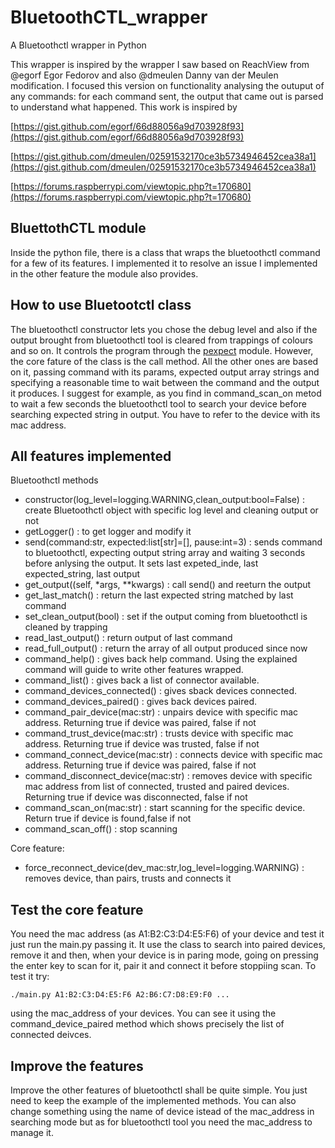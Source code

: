 # BluetoothCTL_wrapper
A Bluetoothctl wrapper in Python

This wrapper is inspired by the wrapper I saw based on ReachView from @egorf Egor Fedorov and also @dmeulen Danny van der Meulen  modification. I focused this version on functionality analysing the outuput of any commands: for each command sent, the output that came out is parsed to understand what happened. This work is inspired by

[https://gist.github.com/egorf/66d88056a9d703928f93](https://gist.github.com/egorf/66d88056a9d703928f93)

[https://gist.github.com/dmeulen/02591532170ce3b5734946452cea38a1](https://gist.github.com/dmeulen/02591532170ce3b5734946452cea38a1)

[https://forums.raspberrypi.com/viewtopic.php?t=170680](https://forums.raspberrypi.com/viewtopic.php?t=170680)

## BluettothCTL module
Inside the python file, there is a class that wraps the bluetoothctl command for a few of its features. I implemented it to resolve an issue I implemented in the other feature the module also provides.
## How to use Bluetootctl class
The bluetoothctl constructor lets you chose the debug level and also if the output brought from bluetoothctl tool is cleared from trappings of colours and so on. It controls the program through the [pexpect](https://pexpect.readthedocs.io/en/stable/) module.
However, the core fature of the class is the call method. All the other ones are based on it, passing command with its params, expected output array strings and specifying a reasonable time to wait between the command and the output it produces.
I suggest for example, as you find in command_scan_on metod to wait a few seconds the bluetoothctl tool to search your device before searching expected string in output.
You have to refer to the device with its mac address.
## All features implemented
Bluetoothctl methods
- constructor(log_level=logging.WARNING,clean_output:bool=False) : create Bluetoothctl object with specific log level and cleaning output or not
- getLogger() : to get logger and modify it
- send(command:str, expected:list[str]=[], pause:int=3) : sends command to bluetoothctl, expecting output string array and waiting 3 seconds before anlysing the output. It sets last expeted_inde, last expected_string, last output
- get_output((self, *args, **kwargs) : call send() and reeturn the output
- get_last_match() : return the last expected string matched by last command
- set_clean_output(bool) : set if the output coming from bluetoothctl is cleaned by trapping
- read_last_output() : return output of last command
- read_full_output() : return the array of all output produced since now
- command_help() : gives back help command. Using the explained command will guide to write other features wrapped.
- command_list() : gives back a list of connector available.
- command_devices_connected() : gives sback devices connected.
- command_devices_paired() : gives back devices paired.
- command_pair_device(mac:str) : unpairs device with specific mac address. Returning true if device was paired, false if not
- command_trust_device(mac:str) : trusts device with specific mac address. Returning true if device was trusted, false if not
- command_connect_device(mac:str) : connects device with specific mac address. Returning true if device was paired, false if not
- command_disconnect_device(mac:str) : removes device with specific mac address from list of connected, trusted and paired devices. Returning true if device was disconnected, false if not
- command_scan_on(mac:str) : start scanning for the specific device. Return true if device is found,false if not
- command_scan_off() : stop scanning

Core feature:
- force_reconnect_device(dev_mac:str,log_level=logging.WARNING) : removes device, than pairs, trusts and connects it
## Test the core feature
You need the mac address (as A1:B2:C3:D4:E5:F6) of your device and test it just run the main.py passing it. It use the class to search into paired devices, remove it and then, when your device is in paring mode, going on pressing the enter key to scan for it, pair it and connect it before stoppiing scan.
To test it try:
```
./main.py A1:B2:C3:D4:E5:F6 A2:B6:C7:D8:E9:F0 ...
```
using the mac_address of your devices. You can see it using the command_device_paired method which shows precisely the list of connected deivces.
## Improve the features
Improve the other features of bluetoothctl shall be quite simple. You just need to keep the example of the implemented methods. You can also change something using the name of device istead of the mac_address in searching mode but as for bluetoothctl tool you need the mac_address to manage it.
